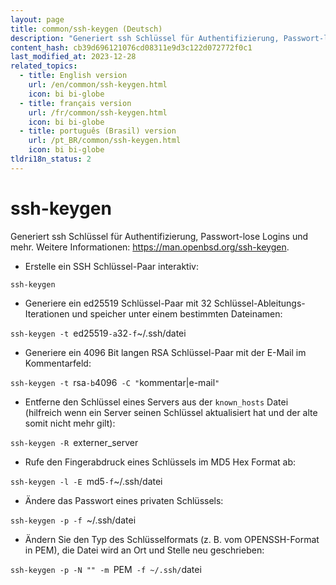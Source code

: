 ```yaml
---
layout: page
title: common/ssh-keygen (Deutsch)
description: "Generiert ssh Schlüssel für Authentifizierung, Passwort-lose Logins und mehr."
content_hash: cb39d696121076cd08311e9d3c122d072772f0c1
last_modified_at: 2023-12-28
related_topics:
  - title: English version
    url: /en/common/ssh-keygen.html
    icon: bi bi-globe
  - title: français version
    url: /fr/common/ssh-keygen.html
    icon: bi bi-globe
  - title: português (Brasil) version
    url: /pt_BR/common/ssh-keygen.html
    icon: bi bi-globe
tldri18n_status: 2
---
```

# ssh-keygen

Generiert ssh Schlüssel für Authentifizierung, Passwort-lose Logins und mehr.
Weitere Informationen: <https://man.openbsd.org/ssh-keygen>.

- Erstelle ein SSH Schlüssel-Paar interaktiv:

`ssh-keygen`

- Generiere ein ed25519 Schlüssel-Paar mit 32 Schlüssel-Ableitungs-Iterationen und speicher unter einem bestimmten Dateinamen:

`ssh-keygen -t `<span class="tldr-var badge badge-pill bg-dark-lm bg-white-dm text-white-lm text-dark-dm font-weight-bold">ed25519</span>` -a `<span class="tldr-var badge badge-pill bg-dark-lm bg-white-dm text-white-lm text-dark-dm font-weight-bold">32</span>` -f `<span class="tldr-var badge badge-pill bg-dark-lm bg-white-dm text-white-lm text-dark-dm font-weight-bold">~/.ssh/datei</span>

- Generiere ein 4096 Bit langen RSA Schlüssel-Paar mit der E-Mail im Kommentarfeld:

`ssh-keygen -t `<span class="tldr-var badge badge-pill bg-dark-lm bg-white-dm text-white-lm text-dark-dm font-weight-bold">rsa</span>` -b `<span class="tldr-var badge badge-pill bg-dark-lm bg-white-dm text-white-lm text-dark-dm font-weight-bold">4096</span>` -C "`<span class="tldr-var badge badge-pill bg-dark-lm bg-white-dm text-white-lm text-dark-dm font-weight-bold">kommentar|e-mail</span>`"`

- Entferne den Schlüssel eines Servers aus der `known_hosts` Datei (hilfreich wenn ein Server seinen Schlüssel aktualisiert hat und der alte somit nicht mehr gilt):

`ssh-keygen -R `<span class="tldr-var badge badge-pill bg-dark-lm bg-white-dm text-white-lm text-dark-dm font-weight-bold">externer_server</span>

- Rufe den Fingerabdruck eines Schlüssels im MD5 Hex Format ab:

`ssh-keygen -l -E `<span class="tldr-var badge badge-pill bg-dark-lm bg-white-dm text-white-lm text-dark-dm font-weight-bold">md5</span>` -f `<span class="tldr-var badge badge-pill bg-dark-lm bg-white-dm text-white-lm text-dark-dm font-weight-bold">~/.ssh/datei</span>

- Ändere das Passwort eines privaten Schlüssels:

`ssh-keygen -p -f `<span class="tldr-var badge badge-pill bg-dark-lm bg-white-dm text-white-lm text-dark-dm font-weight-bold">~/.ssh/datei</span>

- Ändern Sie den Typ des Schlüsselformats (z. B. vom OPENSSH-Format in PEM), die Datei wird an Ort und Stelle neu geschrieben:

`ssh-keygen -p -N "" -m `<span class="tldr-var badge badge-pill bg-dark-lm bg-white-dm text-white-lm text-dark-dm font-weight-bold">PEM</span>` -f ~/.ssh/`<span class="tldr-var badge badge-pill bg-dark-lm bg-white-dm text-white-lm text-dark-dm font-weight-bold">datei</span>
